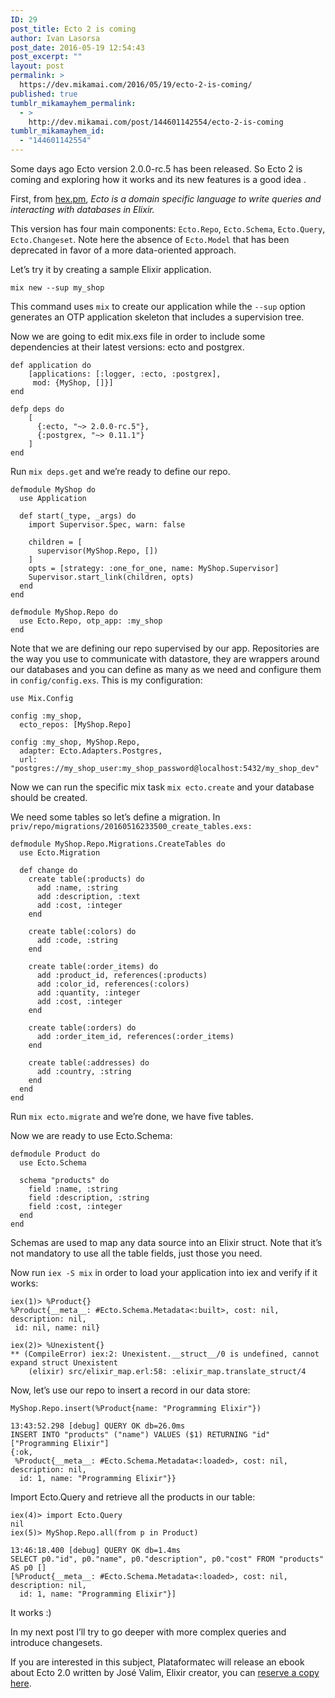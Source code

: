 ```yaml
---
ID: 29
post_title: Ecto 2 is coming
author: Ivan Lasorsa
post_date: 2016-05-19 12:54:43
post_excerpt: ""
layout: post
permalink: >
  https://dev.mikamai.com/2016/05/19/ecto-2-is-coming/
published: true
tumblr_mikamayhem_permalink:
  - >
    http://dev.mikamai.com/post/144601142554/ecto-2-is-coming
tumblr_mikamayhem_id:
  - "144601142554"
---
```

<p>Some days ago Ecto version 2.0.0-rc.5 has been released. So Ecto 2 is coming and exploring how it works and its new features is a good idea .</p>

<p>First, from <a href="https://hex.pm/packages/ecto">hex.pm</a>, <i>Ecto is a domain specific language to write queries and interacting with databases in Elixir.</i></p>

<p>This version has four main components: <code>Ecto.Repo</code>, <code>Ecto.Schema</code>, <code>Ecto.Query</code>, <code>Ecto.Changeset</code>. Note here the absence of <code>Ecto.Model</code> that has been deprecated in favor of a more data-oriented approach.</p>

<p>Let&rsquo;s try it by creating a sample Elixir application.</p>

<p><code>mix new --sup my_shop</code></p>

<p>This command uses <code>mix</code> to create our application while the <code>--sup</code> option generates an OTP application skeleton that includes a supervision tree.</p>

<p>Now we are going to edit mix.exs file in order to include some dependencies at their latest versions: ecto and postgrex.</p>

<pre><code>def application do
    [applications: [:logger, :ecto, :postgrex],
     mod: {MyShop, []}]
end
  
defp deps do
    [
      {:ecto, "~&gt; 2.0.0-rc.5"},
      {:postgrex, "~&gt; 0.11.1"}
    ]
end
</code></pre>

<p>Run <code>mix deps.get</code> and we’re ready to define our repo.</p>

<pre><code>defmodule MyShop do
  use Application

  def start(_type, _args) do
    import Supervisor.Spec, warn: false

    children = [
      supervisor(MyShop.Repo, [])
    ]
    opts = [strategy: :one_for_one, name: MyShop.Supervisor]
    Supervisor.start_link(children, opts)
  end
end

defmodule MyShop.Repo do
  use Ecto.Repo, otp_app: :my_shop
end
</code></pre>

<p>Note that we are defining our repo supervised by our app.
Repositories are the way you use to communicate with datastore, they  are wrappers around our databases and you can define as many as we need and configure them in <code>config/config.exs</code>. This is my configuration:</p>

<pre><code>use Mix.Config

config :my_shop,
  ecto_repos: [MyShop.Repo]

config :my_shop, MyShop.Repo,
  adapter: Ecto.Adapters.Postgres,
  url: "postgres://my_shop_user:my_shop_password@localhost:5432/my_shop_dev"
</code></pre>

<p>Now we can run the specific mix task <code>mix ecto.create</code> and your database should be created.</p>

<p>We need some tables so let’s define a migration. In <code>priv/repo/migrations/20160516233500_create_tables.exs:</code></p>

<pre><code>defmodule MyShop.Repo.Migrations.CreateTables do
  use Ecto.Migration

  def change do
    create table(:products) do
      add :name, :string
      add :description, :text
      add :cost, :integer
    end

    create table(:colors) do
      add :code, :string
    end

    create table(:order_items) do
      add :product_id, references(:products)
      add :color_id, references(:colors)
      add :quantity, :integer
      add :cost, :integer
    end

    create table(:orders) do
      add :order_item_id, references(:order_items)
    end

    create table(:addresses) do
      add :country, :string
    end
  end
end
</code></pre>

<p>Run <code>mix ecto.migrate</code> and we’re done, we have five tables.</p>

<p>Now we are ready to use Ecto.Schema:</p>

<pre><code>defmodule Product do
  use Ecto.Schema

  schema "products" do
    field :name, :string
    field :description, :string
    field :cost, :integer
  end
end
</code></pre>

<p>Schemas are used to map any data source into an Elixir struct. Note that it’s not mandatory to use all the table fields, just those you need.</p>

<p>Now run <code>iex -S mix</code> in order to load your application into iex and verify if it works:</p>

<pre><code>iex(1)&gt; %Product{}
%Product{__meta__: #Ecto.Schema.Metadata&lt;:built&gt;, cost: nil, description: nil,
 id: nil, name: nil}
 
iex(2)&gt; %Unexistent{}
** (CompileError) iex:2: Unexistent.__struct__/0 is undefined, cannot expand struct Unexistent
    (elixir) src/elixir_map.erl:58: :elixir_map.translate_struct/4
</code></pre>

<p>Now, let’s use our repo to insert a record in our data store:</p>

<pre><code>MyShop.Repo.insert(%Product{name: "Programming Elixir"})

13:43:52.298 [debug] QUERY OK db=26.0ms
INSERT INTO "products" ("name") VALUES ($1) RETURNING "id" ["Programming Elixir"]
{:ok,
 %Product{__meta__: #Ecto.Schema.Metadata&lt;:loaded&gt;, cost: nil, description: nil,
  id: 1, name: "Programming Elixir"}}
</code></pre>

<p>Import Ecto.Query and retrieve all the products in our table:</p>

<pre><code>iex(4)&gt; import Ecto.Query
nil
iex(5)&gt; MyShop.Repo.all(from p in Product)

13:46:18.400 [debug] QUERY OK db=1.4ms
SELECT p0."id", p0."name", p0."description", p0."cost" FROM "products" AS p0 []
[%Product{__meta__: #Ecto.Schema.Metadata&lt;:loaded&gt;, cost: nil, description: nil,
  id: 1, name: "Programming Elixir"}]
</code></pre>

<p>It works :)</p>

<p>In my next post I’ll try to go deeper with more complex queries and introduce changesets.</p>

<p>If you are interested in this subject, Plataformatec will release an ebook about Ecto 2.0 written by José Valim, Elixir creator, you can <a href="http://pages.plataformatec.com.br/ebook-whats-new-in-ecto-2-0?utm_source=our-blog&amp;utm_medium=referral&amp;utm_campaign=ebook-ecto-2-0-pre-release&amp;utm_content=sidebar-cta">reserve a copy here</a>.</p>